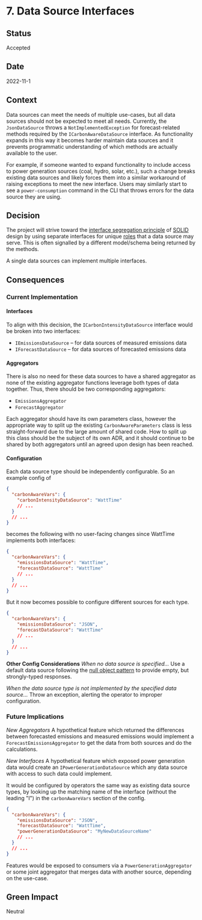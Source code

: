 # 7. Data Source Interfaces

## Status

Accepted

## Date

2022-11-1

## Context

Data sources can meet the needs of multiple use-cases, but all data sources
should not be expected to meet all needs. Currently, the `JsonDataSource` throws
a `NotImplementedException` for forecast-related methods required by the
`ICarbonAwareDataSource` interface. As functionality expands in this way it
becomes harder maintain data sources and it prevents programmatic understanding
of which methods are actually available to the user.

For example, if someone wanted to expand functionality to include access to
power generation sources (coal, hydro, solar, etc.), such a change breaks
existing data sources and likely forces them into a similar workaround of
raising exceptions to meet the new interface. Users may similarly start to see a
`power-consumption` command in the CLI that throws errors for the data source
they are using.

## Decision

The project will strive toward the
[interface segregation principle](https://en.wikipedia.org/wiki/Interface_segregation_principle)
of [SOLID](https://en.wikipedia.org/wiki/SOLID) design by using separate
interfaces for unique [roles](https://martinfowler.com/bliki/RoleInterface.html)
that a data source may serve. This is often signalled by a different
model/schema being returned by the methods.

A single data sources can implement multiple interfaces.

## Consequences

### Current Implementation

#### Interfaces

To align with this decision, the `ICarbonIntensityDataSource` interface would be
broken into two interfaces:

- `IEmissionsDataSource` – for data sources of measured emissions data
- `IForecastDataSource` – for data sources of forecasted emissions data

#### Aggregators

There is also no need for these data sources to have a shared aggregator as none
of the existing aggregator functions leverage both types of data together. Thus,
there should be two corresponding aggregators:

- `EmissionsAggregator`
- `ForecastAggregator`

Each aggregator should have its own parameters class, however the appropriate
way to split up the existing `CarbonAwareParameters` class is less
straight-forward due to the large amount of shared code. How to split up this
class should be the subject of its own ADR, and it should continue to be shared
by both aggregators until an agreed upon design has been reached.

#### Configuration

Each data source type should be independently configurable. So an example config
of

```json
{
  "carbonAwareVars": {
    "carbonIntensityDataSource": "WattTime"
    // ...
  }
  // ...
}
```

becomes the following with no user-facing changes since WattTime implements both
interfaces:

```json
{
  "carbonAwareVars": {
    "emissionsDataSource": "WattTime",
    "forecastDataSource": "WattTime"
    // ...
  }
  // ...
}
```

But it now becomes possible to configure different sources for each type.

```json
{
  "carbonAwareVars": {
    "emissionsDataSource": "JSON",
    "forecastDataSource": "WattTime"
    // ...
  }
  // ...
}
```

**Other Config Considerations** _When no data source is specified..._ Use a
default data source following the
[null object pattern](https://en.wikipedia.org/wiki/Null_object_pattern) to
provide empty, but strongly-typed responses.

_When the data source type is not implemented by the specified data source..._
Throw an exception, alerting the operator to improper configuration.

### Future Implications

_New Aggregators_ A hypothetical feature which returned the differences between
forecasted emissions and measured emissions would implement a
`ForecastEmissionsAggregator` to get the data from both sources and do the
calculations.

_New Interfaces_ A hypothetical feature which exposed power generation data
would create an `IPowerGenerationDataSource` which any data source with access
to such data could implement.

It would be configured by operators the same way as existing data source types,
by looking up the matching name of the interface (without the leading "I") in
the `carbonAwareVars` section of the config.

```json
{
  "carbonAwareVars": {
    "emissionsDataSource": "JSON",
    "forecastDataSource": "WattTime",
    "powerGenerationDataSource": "MyNewDataSourceName"
    // ...
  }
  // ...
}
```

Features would be exposed to consumers via a `PowerGenerationAggregator` or some
joint aggregator that merges data with another source, depending on the
use-case.

## Green Impact

Neutral
